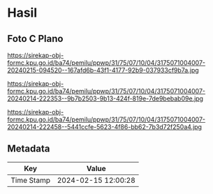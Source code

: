 # Hasil

## Foto C Plano

https://sirekap-obj-formc.kpu.go.id/ba74/pemilu/ppwp/31/75/07/10/04/3175071004007-20240215-094520--167afd6b-43f1-4177-92b9-037933cf9b7a.jpg

https://sirekap-obj-formc.kpu.go.id/ba74/pemilu/ppwp/31/75/07/10/04/3175071004007-20240214-222353--9b7b2503-9b13-424f-819e-7de9bebab09e.jpg

https://sirekap-obj-formc.kpu.go.id/ba74/pemilu/ppwp/31/75/07/10/04/3175071004007-20240214-222458--5441ccfe-5623-4f86-bb62-7b3d72f250a4.jpg


## Metadata

| Key        | Value               |
| ---------- | ------------------- |
| Time Stamp | 2024-02-15 12:00:28 |



